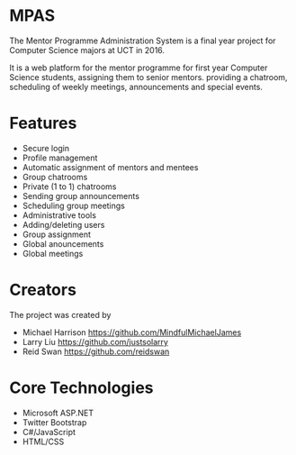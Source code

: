 # MPAS
The Mentor Programme Administration System is a final year project for Computer Science majors at UCT in 2016. 

It is a web platform for the mentor programme for first year Computer Science students, assigning them to senior mentors. providing a chatroom, scheduling of weekly meetings, announcements and special events. 

# Features
* Secure login
* Profile management
* Automatic assignment of mentors and mentees
* Group chatrooms
* Private (1 to 1) chatrooms
* Sending group announcements
* Scheduling group meetings
* Administrative tools
 * Adding/deleting users
 * Group assignment
 * Global anouncements
 * Global meetings

# Creators
The project was created by 
* Michael Harrison https://github.com/MindfulMichaelJames
* Larry Liu https://github.com/justsolarry
* Reid Swan https://github.com/reidswan

# Core Technologies
* Microsoft ASP.NET
* Twitter Bootstrap
* C#/JavaScript
* HTML/CSS
